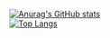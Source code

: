 [![Anurag's GitHub stats](https://github-readme-stats.vercel.app/api?username=4ur4-sudo&theme=dracula)](https://github.com/anuraghazra/github-readme-stats)
</br>
[![Top Langs](https://github-readme-stats.vercel.app/api/top-langs/?username=4ur4-sudo&theme=dracula)](https://github.com/anuraghazra/github-readme-stats)
